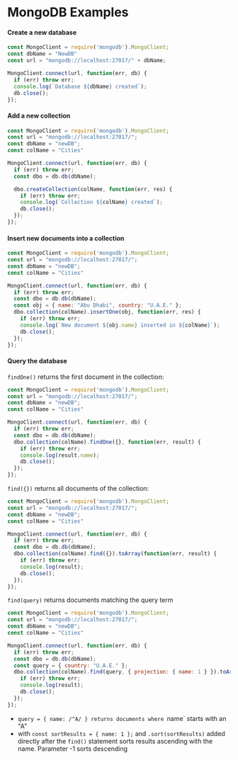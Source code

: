 # MongoDB Examples

#### Create a new database
```JavaScript
const MongoClient = require('mongodb').MongoClient;
const dbName = "NewDB"
const url = "mongodb://localhost:27017/" + dbName;

MongoClient.connect(url, function(err, db) {
  if (err) throw err;
  console.log(`Database ${dbName} created`);
  db.close();
});
```

#### Add a new collection

```JavaScript
const MongoClient = require('mongodb').MongoClient;
const url = "mongodb://localhost:27017/";
const dbName = "newDB";
const colName = "Cities"

MongoClient.connect(url, function(err, db) {
  if (err) throw err;
  const dbo = db.db(dbName);

  dbo.createCollection(colName, function(err, res) {
    if (err) throw err;
    console.log(`Collection ${colName} created`);
    db.close();
  });
});
```

#### Insert new documents into a collection

```JavaScript
const MongoClient = require('mongodb').MongoClient;
const url = "mongodb://localhost:27017/";
const dbName = "newDB";
const colName = "Cities"

MongoClient.connect(url, function(err, db) {
  if (err) throw err;
  const dbo = db.db(dbName);
  const obj = { name: "Abu Dhabi", country: "U.A.E." };
  dbo.collection(colName).insertOne(obj, function(err, res) {
    if (err) throw err;
    console.log(`New document ${obj.name} inserted in ${colName}`);
    db.close();
  });
});
```

#### Query the database

`findOne()` returns the first document in the collection:
```JavaScript
const MongoClient = require('mongodb').MongoClient;
const url = "mongodb://localhost:27017/";
const dbName = "newDB";
const colName = "Cities"

MongoClient.connect(url, function(err, db) {
  if (err) throw err;
  const dbo = db.db(dbName);
  dbo.collection(colName).findOne({}, function(err, result) {
    if (err) throw err;
    console.log(result.name);
    db.close();
  });
});
```

`find({})` returns all documents of the collection:
```Javascript
const MongoClient = require('mongodb').MongoClient;
const url = "mongodb://localhost:27017/";
const dbName = "newDB";
const colName = "Cities"

MongoClient.connect(url, function(err, db) {
  if (err) throw err;
  const dbo = db.db(dbName);
  dbo.collection(colName).find({}).toArray(function(err, result) {
    if (err) throw err;
    console.log(result);
    db.close();
  });
});
```

`find(query)` returns documents matching the query term

```Javascript
const MongoClient = require('mongodb').MongoClient;
const url = "mongodb://localhost:27017/";
const dbName = "newDB";
const colName = "Cities"

MongoClient.connect(url, function(err, db) {
  if (err) throw err;
  const dbo = db.db(dbName);
  const query = { country: "U.A.E." };
  dbo.collection(colName).find(query, { projection: { name: 1 } }).toArray(function(err, result) {
    if (err) throw err;
    console.log(result);
    db.close();
  });
});
```

- `query = { name: /^A/ } returns documents where `name` starts with an "A"
- with `const sortResults = { name: 1 };` and `.sort(sortResults)` added directly after the `find()` statement sorts results ascending with the name. Parameter -1 sorts descending 



